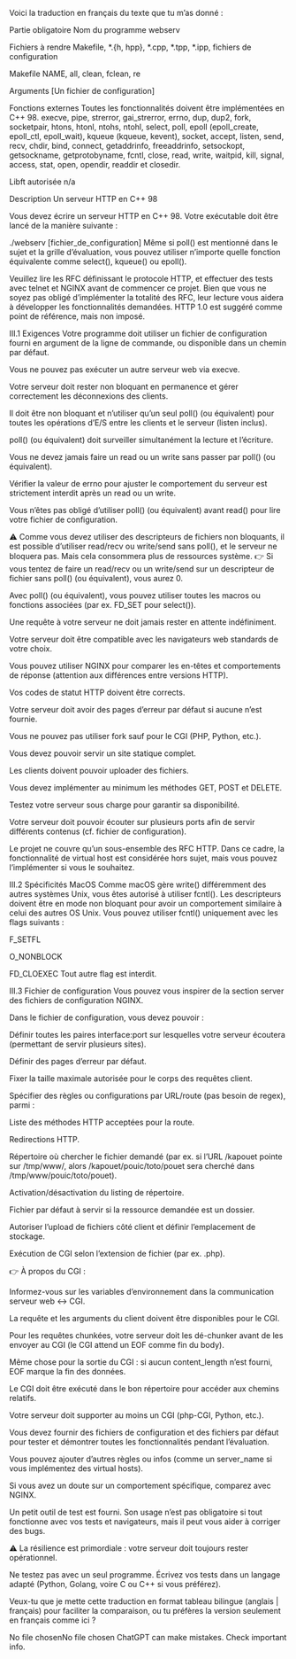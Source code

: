 Voici la traduction en français du texte que tu m’as donné :

Partie obligatoire
Nom du programme
webserv

Fichiers à rendre
Makefile, *.{h, hpp}, *.cpp, *.tpp, *.ipp, fichiers de configuration

Makefile
NAME, all, clean, fclean, re

Arguments
[Un fichier de configuration]

Fonctions externes
Toutes les fonctionnalités doivent être implémentées en C++ 98.
execve, pipe, strerror, gai_strerror, errno, dup, dup2, fork, socketpair, htons, htonl, ntohs, ntohl, select, poll, epoll (epoll_create, epoll_ctl, epoll_wait), kqueue (kqueue, kevent), socket, accept, listen, send, recv, chdir, bind, connect, getaddrinfo, freeaddrinfo, setsockopt, getsockname, getprotobyname, fcntl, close, read, write, waitpid, kill, signal, access, stat, open, opendir, readdir et closedir.

Libft autorisée
n/a

Description
Un serveur HTTP en C++ 98

Vous devez écrire un serveur HTTP en C++ 98.
Votre exécutable doit être lancé de la manière suivante :

./webserv [fichier_de_configuration]
Même si poll() est mentionné dans le sujet et la grille d’évaluation, vous pouvez utiliser n’importe quelle fonction équivalente comme select(), kqueue() ou epoll().

Veuillez lire les RFC définissant le protocole HTTP, et effectuer des tests avec telnet et NGINX avant de commencer ce projet.
Bien que vous ne soyez pas obligé d’implémenter la totalité des RFC, leur lecture vous aidera à développer les fonctionnalités demandées.
HTTP 1.0 est suggéré comme point de référence, mais non imposé.

III.1 Exigences
Votre programme doit utiliser un fichier de configuration fourni en argument de la ligne de commande, ou disponible dans un chemin par défaut.

Vous ne pouvez pas exécuter un autre serveur web via execve.

Votre serveur doit rester non bloquant en permanence et gérer correctement les déconnexions des clients.

Il doit être non bloquant et n’utiliser qu’un seul poll() (ou équivalent) pour toutes les opérations d’E/S entre les clients et le serveur (listen inclus).

poll() (ou équivalent) doit surveiller simultanément la lecture et l’écriture.

Vous ne devez jamais faire un read ou un write sans passer par poll() (ou équivalent).

Vérifier la valeur de errno pour ajuster le comportement du serveur est strictement interdit après un read ou un write.

Vous n’êtes pas obligé d’utiliser poll() (ou équivalent) avant read() pour lire votre fichier de configuration.

⚠️ Comme vous devez utiliser des descripteurs de fichiers non bloquants, il est possible d’utiliser read/recv ou write/send sans poll(), et le serveur ne bloquera pas. Mais cela consommera plus de ressources système.
👉 Si vous tentez de faire un read/recv ou un write/send sur un descripteur de fichier sans poll() (ou équivalent), vous aurez 0.

Avec poll() (ou équivalent), vous pouvez utiliser toutes les macros ou fonctions associées (par ex. FD_SET pour select()).

Une requête à votre serveur ne doit jamais rester en attente indéfiniment.

Votre serveur doit être compatible avec les navigateurs web standards de votre choix.

Vous pouvez utiliser NGINX pour comparer les en-têtes et comportements de réponse (attention aux différences entre versions HTTP).

Vos codes de statut HTTP doivent être corrects.

Votre serveur doit avoir des pages d’erreur par défaut si aucune n’est fournie.

Vous ne pouvez pas utiliser fork sauf pour le CGI (PHP, Python, etc.).

Vous devez pouvoir servir un site statique complet.

Les clients doivent pouvoir uploader des fichiers.

Vous devez implémenter au minimum les méthodes GET, POST et DELETE.

Testez votre serveur sous charge pour garantir sa disponibilité.

Votre serveur doit pouvoir écouter sur plusieurs ports afin de servir différents contenus (cf. fichier de configuration).

Le projet ne couvre qu’un sous-ensemble des RFC HTTP.
Dans ce cadre, la fonctionnalité de virtual host est considérée hors sujet, mais vous pouvez l’implémenter si vous le souhaitez.

III.2 Spécificités MacOS
Comme macOS gère write() différemment des autres systèmes Unix, vous êtes autorisé à utiliser fcntl().
Les descripteurs doivent être en mode non bloquant pour avoir un comportement similaire à celui des autres OS Unix.
Vous pouvez utiliser fcntl() uniquement avec les flags suivants :

F_SETFL

O_NONBLOCK

FD_CLOEXEC
Tout autre flag est interdit.

III.3 Fichier de configuration
Vous pouvez vous inspirer de la section server des fichiers de configuration NGINX.

Dans le fichier de configuration, vous devez pouvoir :

Définir toutes les paires interface:port sur lesquelles votre serveur écoutera (permettant de servir plusieurs sites).

Définir des pages d’erreur par défaut.

Fixer la taille maximale autorisée pour le corps des requêtes client.

Spécifier des règles ou configurations par URL/route (pas besoin de regex), parmi :

Liste des méthodes HTTP acceptées pour la route.

Redirections HTTP.

Répertoire où chercher le fichier demandé (par ex. si l’URL /kapouet pointe sur /tmp/www/, alors /kapouet/pouic/toto/pouet sera cherché dans /tmp/www/pouic/toto/pouet).

Activation/désactivation du listing de répertoire.

Fichier par défaut à servir si la ressource demandée est un dossier.

Autoriser l’upload de fichiers côté client et définir l’emplacement de stockage.

Exécution de CGI selon l’extension de fichier (par ex. .php).

👉 À propos du CGI :

Informez-vous sur les variables d’environnement dans la communication serveur web ↔ CGI.

La requête et les arguments du client doivent être disponibles pour le CGI.

Pour les requêtes chunkées, votre serveur doit les dé-chunker avant de les envoyer au CGI (le CGI attend un EOF comme fin du body).

Même chose pour la sortie du CGI : si aucun content_length n’est fourni, EOF marque la fin des données.

Le CGI doit être exécuté dans le bon répertoire pour accéder aux chemins relatifs.

Votre serveur doit supporter au moins un CGI (php-CGI, Python, etc.).

Vous devez fournir des fichiers de configuration et des fichiers par défaut pour tester et démontrer toutes les fonctionnalités pendant l’évaluation.

Vous pouvez ajouter d’autres règles ou infos (comme un server_name si vous implémentez des virtual hosts).

Si vous avez un doute sur un comportement spécifique, comparez avec NGINX.

Un petit outil de test est fourni. Son usage n’est pas obligatoire si tout fonctionne avec vos tests et navigateurs, mais il peut vous aider à corriger des bugs.

⚠️ La résilience est primordiale : votre serveur doit toujours rester opérationnel.

Ne testez pas avec un seul programme. Écrivez vos tests dans un langage adapté (Python, Golang, voire C ou C++ si vous préférez).

Veux-tu que je mette cette traduction en format tableau bilingue (anglais | français) pour faciliter la comparaison, ou tu préfères la version seulement en français comme ici ?



No file chosenNo file chosen
ChatGPT can make mistakes. Check important info.
